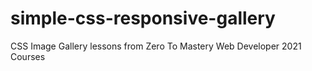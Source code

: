 # simple-css-responsive-gallery
CSS Image Gallery lessons from Zero To Mastery Web Developer 2021 Courses

